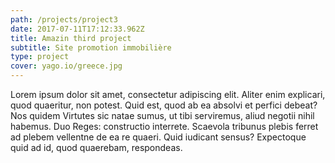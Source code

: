 ```yaml
---
path: /projects/project3
date: 2017-07-11T17:12:33.962Z
title: Amazin third project
subtitle: Site promotion immobilière
type: project
cover: yago.io/greece.jpg
---
```


Lorem ipsum dolor sit amet, consectetur adipiscing elit. Aliter enim explicari, quod quaeritur, non potest. Quid est, quod ab ea absolvi et perfici debeat? Nos quidem Virtutes sic natae sumus, ut tibi serviremus, aliud negotii nihil habemus. Duo Reges: constructio interrete. Scaevola tribunus plebis ferret ad plebem vellentne de ea re quaeri. Quid iudicant sensus? Expectoque quid ad id, quod quaerebam, respondeas.